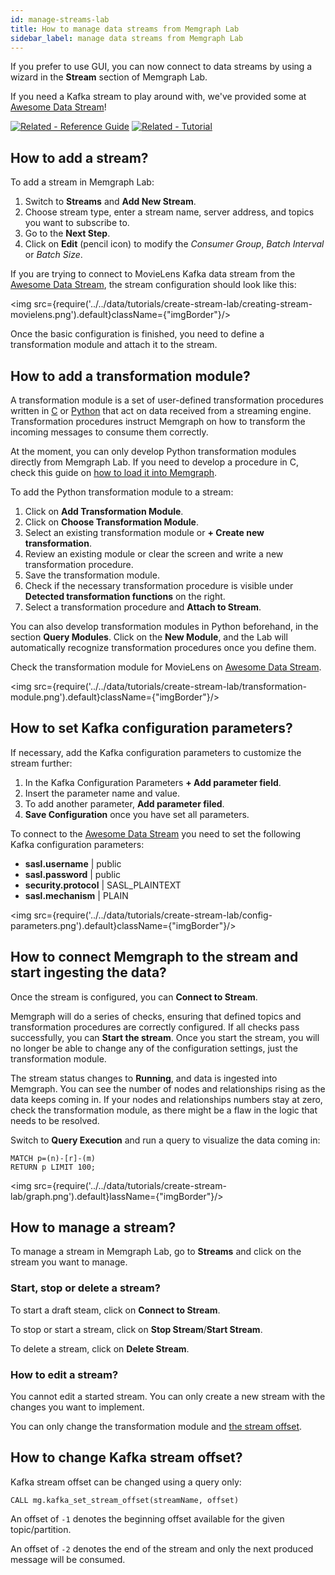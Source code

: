 ```yaml
---
id: manage-streams-lab
title: How to manage data streams from Memgraph Lab
sidebar_label: manage data streams from Memgraph Lab
---
```


If you prefer to use GUI, you can now connect to data streams by using a wizard
in the **Stream** section of Memgraph Lab.

If you need a Kafka stream to play around with, we've provided some at [Awesome
Data Stream](https://awesomedata.stream/)! 

[![Related - Reference Guide](https://img.shields.io/static/v1?label=Related&message=Reference%20Guide&color=yellow&style=for-the-badge)](/reference-guide/streams/overview.md) [![Related -
Tutorial](https://img.shields.io/static/v1?label=Related&message=Tutorial&color=008a00&style=for-the-badge)](/tutorials/graph-stream-processing-with-kafka.md)

## How to add a stream?

To add a stream in Memgraph Lab: 

1. Switch to **Streams** and **Add New Stream**.
2. Choose stream type, enter a stream name, server address, and topics you want to subscribe to.
3. Go to the **Next Step**.
4. Click on **Edit** (pencil icon) to modify the *Consumer Group*, *Batch
   Interval* or *Batch Size*.

If you are trying to connect to MovieLens Kafka data stream from the [Awesome Data
Stream](https://awesomedata.stream/#/movielens), the stream configuration should
look like this:

<img src={require('../../data/tutorials/create-stream-lab/creating-stream-movielens.png').default}className={"imgBorder"}/>

Once the basic configuration is finished, you need to define a transformation
module and attach it to the stream. 

## How to add a transformation module?

A transformation module is a set of user-defined transformation procedures
written in [C](/reference-guide/streams/transformation-modules/api/c-api.md) or
[Python](/reference-guide/streams/transformation-modules/api/python-api.md) that
act on data received from a streaming engine. Transformation procedures instruct
Memgraph on how to transform the incoming messages to consume them correctly.

At the moment, you can only develop Python transformation modules directly from
Memgraph Lab. If you need to develop a procedure in C, check this
guide on [how to load it into Memgraph](/how-to-guides/streams/kafka/kafka-streams#how-to-create-and-load-a-transformation-module-into-memgraph). 

To add the Python transformation module to a stream:
1. Click on **Add Transformation Module**.
2. Click on **Choose Transformation Module**.
3. Select an existing transformation module or **+ Create new transformation**.
4. Review an existing module or clear the screen and write a new transformation
   procedure.
5. Save the transformation module.
6. Check if the necessary transformation procedure is visible under **Detected
   transformation functions** on the right.
7. Select a transformation procedure and **Attach to Stream**.

You can also develop transformation modules in Python beforehand, in the section
**Query Modules**. Click on the **New Module**, and the Lab will automatically
recognize transformation procedures once you define them.

Check the transformation module for MovieLens on [Awesome Data
Stream](https://awesomedata.stream/#/movielens).

<img src={require('../../data/tutorials/create-stream-lab/transformation-module.png').default}className={"imgBorder"}/>

## How to set Kafka configuration parameters?

If necessary, add the Kafka configuration parameters to customize the stream further:

1. In the Kafka Configuration Parameters **+ Add parameter field**.
2. Insert the parameter name and value.
3. To add another parameter, **Add parameter filed**.
4. **Save Configuration** once you have set all parameters.

To connect to the [Awesome Data Stream](https://awesomedata.stream/) you need to set
the following Kafka configuration parameters:

* **sasl.username** \| public <br/>
* **sasl.password** \| public <br/>
* **security.protocol** \| SASL_PLAINTEXT <br/>
* **sasl.mechanism** \| PLAIN <br/>

<img src={require('../../data/tutorials/create-stream-lab/config-parameters.png').default}className={"imgBorder"}/>

## How to connect Memgraph to the stream and start ingesting the data?

Once the stream is configured, you can **Connect to Stream**. 

Memgraph will do a series of checks, ensuring that defined topics and
transformation procedures are correctly configured. If all checks pass
successfully, you can **Start the stream**. Once you start the stream, you will
no longer be able to change any of the configuration settings, just the
transformation module. 

The stream status changes to **Running**, and data is ingested into Memgraph.
You can see the number of nodes and relationships rising as the data keeps
coming in. If your nodes and relationships numbers stay at zero, check the
transformation module, as there might be a flaw in the logic that needs to be
resolved. 

Switch to **Query Execution** and run a query to visualize the data coming in: 

```
MATCH p=(n)-[r]-(m)
RETURN p LIMIT 100;
```
<img src={require('../../data/tutorials/create-stream-lab/graph.png').default}lassName={"imgBorder"}/>

## How to manage a stream?

To manage a stream in Memgraph Lab, go to **Streams** and click on the stream
you want to manage. 

### Start, stop or delete a stream?

To start a draft steam, click on **Connect to Stream**.

To stop or start a stream, click on **Stop Stream**/**Start Stream**.

To delete a stream, click on **Delete Stream**.

### How to edit a stream?

You cannot edit a started stream. You can only create a new stream with the
changes you want to implement.

You can only change the transformation module and [the stream
offset](/how-to-guides/streams/kafka/kafka-streams#how-to-change-the-stream-offset).

## How to change Kafka stream offset?

Kafka stream offset can be changed using a query only:

```cypher
CALL mg.kafka_set_stream_offset(streamName, offset)
```

An offset of `-1` denotes the beginning offset available for the given
topic/partition. 

An offset of `-2` denotes the end of the stream and only the
next produced message will be consumed.